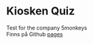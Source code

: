 # Kiosken Quiz

Test for the company 5monkeys <br>
Finns på Github [pages](https://tomkaar.github.io/kiosken/)
